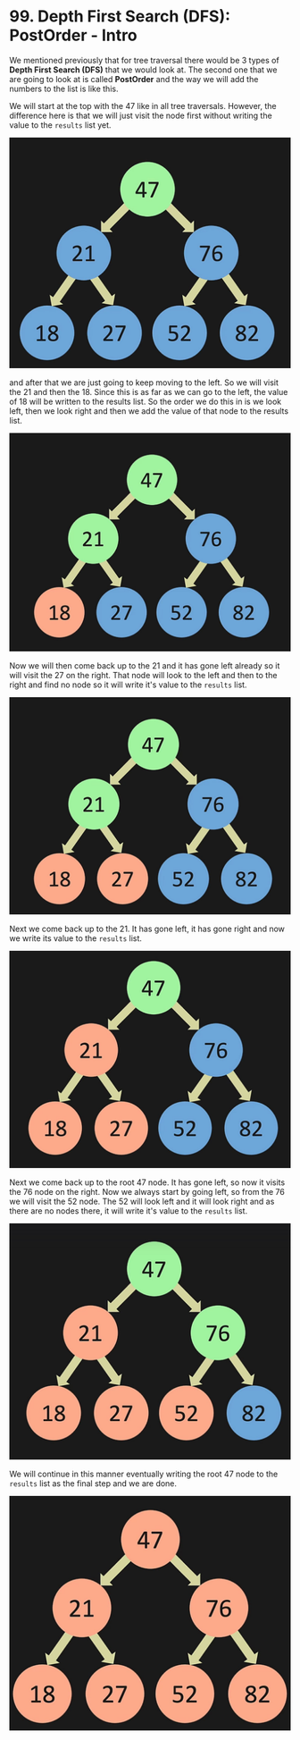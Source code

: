 # 99. Depth First Search (DFS): PostOrder - Intro

We mentioned previously that for tree traversal there would be 3 types of **Depth First Search (DFS)** that we would look at. The second one that we are going to look at is called **PostOrder** and the way we will add the numbers to the list is like this.

We will start at the top with the 47 like in all tree traversals. However, the difference here is that we will just visit the node first without writing the value to the `results` list yet.

![DFS 47](./images/dfs-47.jpg?raw=true "DFS 47")

and after that we are just going to keep moving to the left. So we will visit the 21 and then the 18. Since this is as far as we can go to the left, the value of 18 will be written to the results list. So the order we do this in is we look left, then we look right and then we add the value of that node to the results list. 

![DFS 18](./images/dfs-18.jpg?raw=true "DFS 18")

Now we will then come back up to the 21 and it has gone left already so it will visit the 27 on the right. That node will look to the left and then to the right and find no node so it will write it's value to the `results` list.

![DFS 27](./images/dfs-27.jpg?raw=true "DFS 27")

Next we come back up to the 21. It has gone left, it has gone right and now we write its value to the `results` list.

![DFS 21](./images/dfs-21.jpg?raw=true "DFS 21")

Next we come back up to the root 47 node. It has gone left, so now it visits the 76 node on the right. Now we always start by going left, so from the 76 we will visit the 52 node. The 52 will look left and it will look right and as there are no nodes there, it will write it's value to the `results` list.

![DFS 52](./images/dfs-52.jpg?raw=true "DFS 52")

We will continue in this manner eventually writing the root 47 node to the `results` list as the final step and we are done.

![DFS Done](./images/dfs-done.jpg?raw=true "DFS Done")
